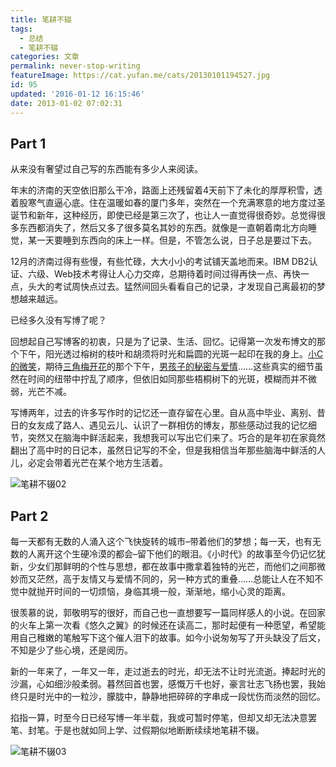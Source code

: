 ```yaml
---
title: 笔耕不辍
tags:
  - 总结
  - 笔耕不辍
categories: 文章
permalink: never-stop-writing
featureImage: https://cat.yufan.me/cats/20130101194527.jpg
id: 95
updated: '2016-01-12 16:15:46'
date: 2013-01-02 07:02:31
---
```


## Part 1

从来没有奢望过自己写的东西能有多少人来阅读。

年末的济南的天空依旧那么干冷，路面上还残留着4天前下了未化的厚厚积雪，透着股寒气直逼心底。住在温暖如春的厦门多年，突然在一个充满寒意的地方度过圣诞节和新年，这种经历，即使已经是第三次了，也让人一直觉得很奇妙。总觉得很多东西都消失了，然后又多了很多莫名其妙的东西。就像是一直朝着南北方向睡觉，某一天要睡到东西向的床上一样。但是，不管怎么说，日子总是要过下去。

<!--more-->

12月的济南过得有些慢，有些忙碌，大大小小的考试铺天盖地而来。IBM DB2认证、六级、Web技术考得让人心力交瘁，总期待着时间过得再快一点、再快一点，头大的考试周快点过去。猛然间回头看看自己的记录，才发现自己离最初的梦想越来越远。

已经多久没有写博了呢？

回想起自己写博客的初衷，只是为了记录、生活、回忆。记得第一次发布博文的那个下午，阳光透过榕树的枝叶和胡须将时光和扁圆的光斑一起印在我的身上。[小C的微笑](http://yufan.me/blue-turkey/ "蓝色土耳其")，期待[三角梅开花](http://yufan.me/bougainvillea-spectabilis-willd/ "揽月楼前的三角梅开花了吗？")的那个下午，[男孩子的秘密与爱情](http://yufan.me/secret-of-boys-mind/ "男孩子的秘密心事")……这些真实的细节虽然在时间的纽带中拧乱了顺序，但依旧如同那些梧桐树下的光斑，模糊而并不微弱，光芒不减。

写博两年，过去的许多写作时的记忆还一直存留在心里。自从高中毕业、离别、昔日的女友成了路人、遇见云儿、认识了一群相仿的博友，那些感动过我的记忆细节，突然又在脑海中鲜活起来，我想我可以写出它们来了。巧合的是年初在家竟然翻出了高中时的日记本，虽然日记写的不全，但是我相信当年那些脑海中鲜活的人儿，必定会带着光芒在某个地方生活着。

![笔耕不辍02](https://cat.yufan.me/cats/20130101194530.jpg)

## Part 2

每一天都有无数的人涌入这个飞快旋转的城市–带着他们的梦想；每一天，也有无数的人离开这个生硬冷漠的都会–留下他们的眼泪。《小时代》的故事至今仍记忆犹新，少女们那鲜明的个性与思想，都在故事中撒拿着独特的光芒，而他们之间那微妙而又茫然，高于友情又与爱情不同的，另一种方式的重叠……总能让人在不知不觉中就抛开时间的一切烦恼，身临其境一般，渐渐地，缩小心灵的距离。

很羡慕的说，郭敬明写的很好，而自己也一直想要写一篇同样感人的小说。在回家的火车上第一次看《悠久之翼》的时候还在读高二，那时起便有一种愿望，希望能用自己稚嫩的笔触写下这个催人泪下的故事。如今小说匆匆写了开头缺没了后文，不知是少了些心境，还是阅历。

新的一年来了，一年又一年，走过逝去的时光，却无法不让时光流逝。捧起时光的沙漏，心如细沙般柔弱。暮然回首也罢，感慨万千也好，豪言壮志飞扬也罢，我始终只是时光中的一粒沙，朦胧中，静静地把碎碎的字串成一段忧伤而淡然的回忆。

掐指一算，时至今日已经写博一年半载，我或可暂时停笔，但却又却无法决意罢笔、封笔。于是也就如同上学、过假期似地断断续续地笔耕不辍。

![笔耕不辍03](https://cat.yufan.me/cats/20130101194531.jpg)

